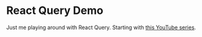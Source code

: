 # React Query Demo

Just me playing around with React Query. Starting with [this YouTube series](https://www.youtube.com/watch?v=VtWkSCZX0Ec&list=PLC3y8-rFHvwjTELCrPrcZlo6blLBUspd2&index=1&pp=iAQB).